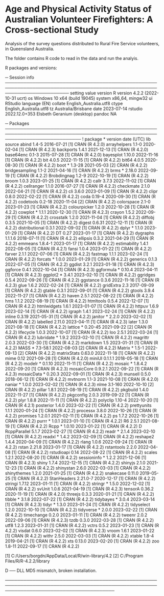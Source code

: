 # Age and Physical Activity Status of Australian Volunteer Firefighters: A Cross-sectional Study

Analysis of the survey questions distributed to Rural Fire Service volunteers, in Queensland Australia.

The folder contains R code to read in the data and run the analyis.

R packages and versions:

─ Session info ─────────────────────────────────────────────────────────────────────────────────────────────────────────────────────────
 setting  value
 version  R version 4.2.2 (2022-10-31 ucrt)
 os       Windows 10 x64 (build 19045)
 system   x86_64, mingw32
 ui       RStudio
 language (EN)
 collate  English_Australia.utf8
 ctype    English_Australia.utf8
 tz       Australia/Brisbane
 date     2023-07-14
 rstudio  2022.12.0+353 Elsbeth Geranium (desktop)
 pandoc   NA

─ Packages ─────────────────────────────────────────────────────────────────────────────────────────────────────────────────────────────
 ! package        * version  date (UTC) lib source
   abind            1.4-5    2016-07-21 [1] CRAN (R 4.2.0)
   arrayhelpers     1.1-0    2020-02-04 [1] CRAN (R 4.2.3)
   backports        1.4.1    2021-12-13 [1] CRAN (R 4.2.0)
   base64enc        0.1-3    2015-07-28 [1] CRAN (R 4.2.0)
   bayesplot        1.10.0   2022-11-16 [1] CRAN (R 4.2.2)
   bit              4.0.5    2022-11-15 [1] CRAN (R 4.2.2)
   bit64            4.0.5    2020-08-30 [1] CRAN (R 4.2.2)
   boot           * 1.3-28   2021-05-03 [2] CRAN (R 4.2.2)
   bridgesampling   1.1-2    2021-04-16 [1] CRAN (R 4.2.2)
   brms           * 2.18.0   2022-09-19 [1] CRAN (R 4.2.2)
   Brobdingnag      1.2-9    2022-10-19 [1] CRAN (R 4.2.2)
   broom            1.0.3    2023-01-25 [1] CRAN (R 4.2.2)
   callr            3.7.3    2022-11-02 [1] CRAN (R 4.2.2)
   cellranger       1.1.0    2016-07-27 [1] CRAN (R 4.2.2)
   checkmate        2.1.0    2022-04-21 [1] CRAN (R 4.2.2)
   cli              3.6.0    2023-01-09 [1] CRAN (R 4.2.2)
   clipr            0.8.0    2022-02-22 [1] CRAN (R 4.2.2)
   coda             0.19-4   2020-09-30 [1] CRAN (R 4.2.2)
   codetools        0.2-18   2020-11-04 [2] CRAN (R 4.2.2)
   colorspace       2.1-0    2023-01-23 [1] CRAN (R 4.2.2)
   colourpicker     1.2.0    2022-10-28 [1] CRAN (R 4.2.2)
   cowplot        * 1.1.1    2020-12-30 [1] CRAN (R 4.2.3)
   crayon           1.5.2    2022-09-29 [1] CRAN (R 4.2.2)
   crosstalk        1.2.0    2021-11-04 [1] CRAN (R 4.2.2)
   diffobj          0.3.5    2021-10-05 [1] CRAN (R 4.2.2)
   digest           0.6.31   2022-12-11 [1] CRAN (R 4.2.2)
   distributional   0.3.1    2022-09-02 [1] CRAN (R 4.2.2)
   dplyr          * 1.1.0    2023-01-29 [1] CRAN (R 4.2.2)
   DT               0.27     2023-01-17 [1] CRAN (R 4.2.2)
   dygraphs         1.1.1.6  2018-07-11 [1] CRAN (R 4.2.2)
   ellipsis         0.3.2    2021-04-29 [1] CRAN (R 4.2.2)
   emmeans          1.8.4-1  2023-01-17 [1] CRAN (R 4.2.2)
   estimability     1.4.1    2022-08-05 [1] CRAN (R 4.2.1)
   fansi            1.0.4    2023-01-22 [1] CRAN (R 4.2.2)
   farver           2.1.1    2022-07-06 [1] CRAN (R 4.2.2)
   fastmap          1.1.1    2023-02-24 [1] CRAN (R 4.2.2)
   forcats        * 1.0.0    2023-01-29 [1] CRAN (R 4.2.2)
   generics         0.1.3    2022-07-05 [1] CRAN (R 4.2.2)
   ggdist           3.2.1    2023-01-18 [1] CRAN (R 4.2.3)
   ggforce          0.4.1    2022-10-04 [1] CRAN (R 4.2.3)
   ggformula      * 0.10.4   2023-04-11 [1] CRAN (R 4.2.3)
   ggplot2        * 3.4.1    2023-02-10 [1] CRAN (R 4.2.2)
   ggridges         0.5.4    2022-09-26 [1] CRAN (R 4.2.2)
   ggstance         0.3.6    2022-11-16 [1] CRAN (R 4.2.3)
   glue             1.6.2    2022-02-24 [1] CRAN (R 4.2.2)
   gridExtra        2.3      2017-09-09 [1] CRAN (R 4.2.2)
   gtable           0.3.1    2022-09-01 [1] CRAN (R 4.2.2)
   gtools           3.9.4    2022-11-27 [1] CRAN (R 4.2.2)
   haven            2.5.1    2022-08-22 [1] CRAN (R 4.2.2)
   hms              1.1.2    2022-08-19 [1] CRAN (R 4.2.2)
   htmltools        0.5.4    2022-12-07 [1] CRAN (R 4.2.2)
   htmlwidgets      1.6.1    2023-01-07 [1] CRAN (R 4.2.2)
   httpuv           1.6.9    2023-02-14 [1] CRAN (R 4.2.2)
   igraph           1.4.1    2023-02-24 [1] CRAN (R 4.2.2)
   inline           0.3.19   2021-05-31 [1] CRAN (R 4.2.2)
   janitor        * 2.2.0    2023-02-02 [1] CRAN (R 4.2.2)
   labelled         2.11.0   2023-04-11 [1] CRAN (R 4.2.3)
   later            1.3.0    2021-08-18 [1] CRAN (R 4.2.2)
   lattice        * 0.20-45  2021-09-22 [2] CRAN (R 4.2.2)
   lifecycle        1.0.3    2022-10-07 [1] CRAN (R 4.2.2)
   loo              2.5.1    2022-03-24 [1] CRAN (R 4.2.2)
   lubridate      * 1.9.2    2023-02-10 [1] CRAN (R 4.2.2)
   magrittr         2.0.3    2022-03-30 [1] CRAN (R 4.2.2)
   markdown         1.5      2023-01-31 [1] CRAN (R 4.2.2)
   MASS           * 7.3-58.1 2022-08-03 [2] CRAN (R 4.2.2)
   Matrix         * 1.5-1    2022-09-13 [2] CRAN (R 4.2.2)
   matrixStats      0.63.0   2022-11-18 [1] CRAN (R 4.2.2)
   mime             0.12     2021-09-28 [1] CRAN (R 4.2.0)
   miniUI           0.1.1.1  2018-05-18 [1] CRAN (R 4.2.2)
   modelr         * 0.1.10   2022-11-11 [1] CRAN (R 4.2.2)
   mosaic         * 1.8.4.2  2022-09-20 [1] CRAN (R 4.2.3)
   mosaicCore       0.9.2.1  2022-09-22 [1] CRAN (R 4.2.3)
   mosaicData     * 0.20.3   2022-09-01 [1] CRAN (R 4.2.3)
   munsell          0.5.0    2018-06-12 [1] CRAN (R 4.2.2)
   mvtnorm          1.1-3    2021-10-08 [1] CRAN (R 4.2.0)
   naniar         * 1.0.0    2023-02-02 [1] CRAN (R 4.2.3)
   nlme             3.1-160  2022-10-10 [2] CRAN (R 4.2.2)
   pillar           1.8.1    2022-08-19 [1] CRAN (R 4.2.2)
   pkgbuild         1.4.0    2022-11-27 [1] CRAN (R 4.2.2)
   pkgconfig        2.0.3    2019-09-22 [1] CRAN (R 4.2.2)
   plyr             1.8.8    2022-11-11 [1] CRAN (R 4.2.2)
   polyclip         1.10-4   2022-10-20 [1] CRAN (R 4.2.1)
   posterior        1.4.0    2023-02-22 [1] CRAN (R 4.2.2)
   prettyunits      1.1.1    2020-01-24 [1] CRAN (R 4.2.2)
   processx         3.8.0    2022-10-26 [1] CRAN (R 4.2.2)
   promises         1.2.0.1  2021-02-11 [1] CRAN (R 4.2.2)
   ps               1.7.2    2022-10-26 [1] CRAN (R 4.2.2)
   purrr          * 1.0.1    2023-01-10 [1] CRAN (R 4.2.2)
   R6               2.5.1    2021-08-19 [1] CRAN (R 4.2.2)
   Rcpp           * 1.0.10   2023-01-22 [1] CRAN (R 4.2.2)
 D RcppParallel     5.1.7    2023-02-27 [1] CRAN (R 4.2.2)
   readr          * 2.1.4    2023-02-10 [1] CRAN (R 4.2.2)
   readxl         * 1.4.2    2023-02-09 [1] CRAN (R 4.2.2)
   reshape2         1.4.4    2020-04-09 [1] CRAN (R 4.2.2)
   rlang            1.0.6    2022-09-24 [1] CRAN (R 4.2.2)
   rstan            2.21.8   2023-01-17 [1] CRAN (R 4.2.2)
   rstantools       2.2.0    2022-04-08 [1] CRAN (R 4.2.2)
   rstudioapi       0.14     2022-08-22 [1] CRAN (R 4.2.2)
   scales           1.2.1    2022-08-20 [1] CRAN (R 4.2.2)
   sessioninfo    * 1.2.2    2021-12-06 [1] CRAN (R 4.2.3)
   shiny            1.7.4    2022-12-15 [1] CRAN (R 4.2.2)
   shinyjs          2.1.0    2021-12-23 [1] CRAN (R 4.2.2)
   shinystan        2.6.0    2022-03-03 [1] CRAN (R 4.2.2)
   shinythemes      1.2.0    2021-01-25 [1] CRAN (R 4.2.2)
   snakecase        0.11.0   2019-05-25 [1] CRAN (R 4.2.2)
   StanHeaders      2.21.0-7 2020-12-17 [1] CRAN (R 4.2.2)
   stringi          1.7.12   2023-01-11 [1] CRAN (R 4.2.2)
   stringr        * 1.5.0    2022-12-02 [1] CRAN (R 4.2.2)
   svUnit           1.0.6    2021-04-19 [1] CRAN (R 4.2.3)
   tensorA          0.36.2   2020-11-19 [1] CRAN (R 4.2.0)
   threejs          0.3.3    2020-01-21 [1] CRAN (R 4.2.2)
   tibble         * 3.1.8    2022-07-22 [1] CRAN (R 4.2.2)
   tidybayes      * 3.0.4    2023-03-14 [1] CRAN (R 4.2.3)
   tidyr          * 1.3.0    2023-01-24 [1] CRAN (R 4.2.2)
   tidyselect       1.2.0    2022-10-10 [1] CRAN (R 4.2.2)
   tidyverse      * 2.0.0    2023-02-22 [1] CRAN (R 4.2.2)
   timechange       0.2.0    2023-01-11 [1] CRAN (R 4.2.2)
   tweenr           2.0.2    2022-09-06 [1] CRAN (R 4.2.3)
   tzdb             0.3.0    2022-03-28 [1] CRAN (R 4.2.2)
   utf8             1.2.3    2023-01-31 [1] CRAN (R 4.2.2)
   vctrs            0.5.2    2023-01-23 [1] CRAN (R 4.2.2)
   visdat           0.6.0    2023-02-02 [1] CRAN (R 4.2.3)
   vroom            1.6.1    2023-01-22 [1] CRAN (R 4.2.2)
   withr            2.5.0    2022-03-03 [1] CRAN (R 4.2.2)
   xtable           1.8-4    2019-04-21 [1] CRAN (R 4.2.2)
   xts              0.13.0   2023-02-20 [1] CRAN (R 4.2.2)
   zoo              1.8-11   2022-09-17 [1] CRAN (R 4.2.2)

 [1] C:/Users/borgdn/AppData/Local/R/win-library/4.2
 [2] C:/Program Files/R/R-4.2.2/library

 D ── DLL MD5 mismatch, broken installation.

────────────────────────────────────────────────────────────────────────────────────────────────────────────────────────────────────────
